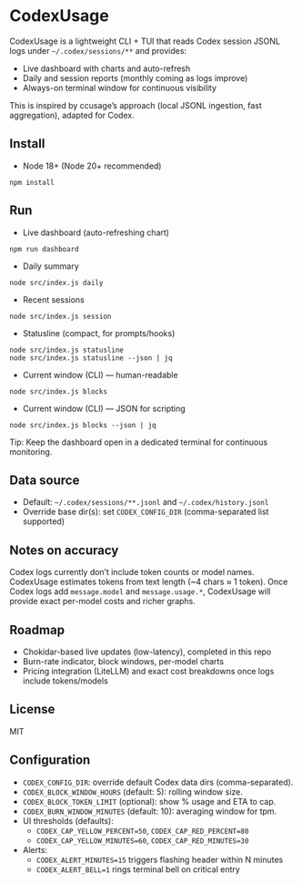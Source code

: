 # CodexUsage

CodexUsage is a lightweight CLI + TUI that reads Codex session JSONL logs under `~/.codex/sessions/**` and provides:

- Live dashboard with charts and auto-refresh
- Daily and session reports (monthly coming as logs improve)
- Always-on terminal window for continuous visibility

This is inspired by ccusage’s approach (local JSONL ingestion, fast aggregation), adapted for Codex.

## Install

- Node 18+ (Node 20+ recommended)

```
npm install
```

## Run

- Live dashboard (auto-refreshing chart)
```
npm run dashboard
```
- Daily summary
```
node src/index.js daily
```
- Recent sessions
```
node src/index.js session
```

- Statusline (compact, for prompts/hooks)
```
node src/index.js statusline
node src/index.js statusline --json | jq
```

- Current window (CLI) — human-readable
```
node src/index.js blocks
```

- Current window (CLI) — JSON for scripting
```
node src/index.js blocks --json | jq
```

Tip: Keep the dashboard open in a dedicated terminal for continuous monitoring.

## Data source

- Default: `~/.codex/sessions/**.jsonl` and `~/.codex/history.jsonl`
- Override base dir(s): set `CODEX_CONFIG_DIR` (comma-separated list supported)

## Notes on accuracy

Codex logs currently don’t include token counts or model names. CodexUsage estimates tokens from text length (~4 chars ≈ 1 token). Once Codex logs add `message.model` and `message.usage.*`, CodexUsage will provide exact per-model costs and richer graphs.

## Roadmap

- Chokidar-based live updates (low-latency), completed in this repo
- Burn-rate indicator, block windows, per-model charts
- Pricing integration (LiteLLM) and exact cost breakdowns once logs include tokens/models

## License

MIT

## Configuration

- `CODEX_CONFIG_DIR`: override default Codex data dirs (comma-separated).
- `CODEX_BLOCK_WINDOW_HOURS` (default: 5): rolling window size.
- `CODEX_BLOCK_TOKEN_LIMIT` (optional): show % usage and ETA to cap.
- `CODEX_BURN_WINDOW_MINUTES` (default: 10): averaging window for tpm.
- UI thresholds (defaults):
  - `CODEX_CAP_YELLOW_PERCENT=50`, `CODEX_CAP_RED_PERCENT=80`
  - `CODEX_CAP_YELLOW_MINUTES=60`, `CODEX_CAP_RED_MINUTES=30`
 - Alerts:
   - `CODEX_ALERT_MINUTES=15` triggers flashing header within N minutes
   - `CODEX_ALERT_BELL=1` rings terminal bell on critical entry
